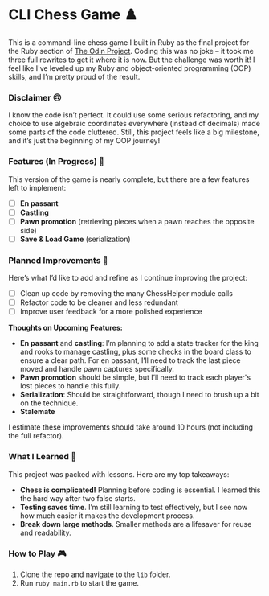 # CLI Chess Game ♟️

This is a command-line chess game I built in Ruby as the final project for the Ruby section of [The Odin Project](https://theodinproject.com). Coding this was no joke – it took me three full rewrites to get it where it is now. But the challenge was worth it! I feel like I've leveled up my Ruby and object-oriented programming (OOP) skills, and I’m pretty proud of the result.

### Disclaimer 🙃
I know the code isn’t perfect. It could use some serious refactoring, and my choice to use algebraic coordinates everywhere (instead of decimals) made some parts of the code cluttered. Still, this project feels like a big milestone, and it’s just the beginning of my OOP journey!

### Features (In Progress) 🚧

This version of the game is nearly complete, but there are a few features left to implement:
- [ ] **En passant**
- [ ] **Castling**
- [ ] **Pawn promotion** (retrieving pieces when a pawn reaches the opposite side)
- [ ] **Save & Load Game** (serialization)

### Planned Improvements 📌
Here’s what I’d like to add and refine as I continue improving the project:
- [ ] Clean up code by removing the many ChessHelper module calls
- [ ] Refactor code to be cleaner and less redundant
- [ ] Improve user feedback for a more polished experience

**Thoughts on Upcoming Features:**
- **En passant** and **castling**: I’m planning to add a state tracker for the king and rooks to manage castling, plus some checks in the board class to ensure a clear path. For en passant, I’ll need to track the last piece moved and handle pawn captures specifically.
- **Pawn promotion** should be simple, but I’ll need to track each player's lost pieces to handle this fully.
- **Serialization**: Should be straightforward, though I need to brush up a bit on the technique.
- **Stalemate**

I estimate these improvements should take around 10 hours (not including the full refactor).

### What I Learned 📖
This project was packed with lessons. Here are my top takeaways:
- **Chess is complicated!** Planning before coding is essential. I learned this the hard way after two false starts.
- **Testing saves time**. I’m still learning to test effectively, but I see now how much easier it makes the development process.
- **Break down large methods**. Smaller methods are a lifesaver for reuse and readability.

### How to Play 🎮
1. Clone the repo and navigate to the `lib` folder.
2. Run `ruby main.rb` to start the game.

